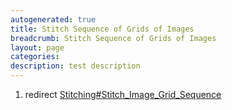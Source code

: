 ```yaml
---
autogenerated: true
title: Stitch Sequence of Grids of Images
breadcrumb: Stitch Sequence of Grids of Images
layout: page
categories: 
description: test description
---
```


1.  redirect [Stitching\#Stitch\_Image\_Grid\_Sequence](Stitching#Stitch_Image_Grid_Sequence "wikilink")
